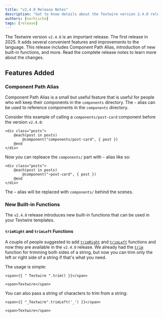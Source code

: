 ```yaml
---
title: "v2.4.0 Release Notes"
description: "Get to know details about the Textwire version 2.4.0 release by reading the complete release notes"
authors: [serhiicho]
tags: [release]
---
```


The Textwire version `v2.4.0` is an important release. The first release in 2025. It adds several convenient features and improvements to the language. This release includes Component Path Alias, introduction of new built-in functions, and more. Read the complete release notes to learn more about the changes.

<!-- truncate -->

## Features Added
### Component Path Alias
Component Path Alias is a small but useful feature that is useful for people who will keep their components in the `components` directory. The `~` alias can be used to reference components in the `components` directory.

Consider this example of calling a `components/post-card` component before the version `v2.4.0`:

```textwire
<div class="posts">
    @each(post in posts)
        @component("components/post-card", { post })
    @end
</div>
```

Now you can repleace the `components/` part with `~` alias like so:

```textwire
<div class="posts">
    @each(post in posts)
        @component("~post-card", { post })
    @end
</div>
```

The `~` alias will be replaced with `components/` behind the scenes.

### New Built-in Functions
The `v2.4.0` release introduces new built-in functions that can be used in your Textwire templates.

#### `trimRight` and `trimLeft` Functions
A couple of people suggested to add [`trimRight`](/docs/v2/functions/str#trimright) and [`trimLeft`](/docs/v2/functions/str#trimleft) functions and now they are available in the `v2.4.0` release. We already had the [`trim`](/docs/v2/functions/str#trim) function for trimming both sides of a string, but now you can trim only the left or right side of a string if that's what you need.

The usage is simple:

```textwire title="Example"
<span>{{ " Textwire ".trim() }}</span>
```

```textwire title="Output"
<span>Textwire</span>
```

You can also pass a string of characters to trim from a string:

```textwire title="Example"
<span>{{ "_Textwire".trimLeft('_') }}</span>
```

```textwire title="Output"
<span>Textwire</span>
```